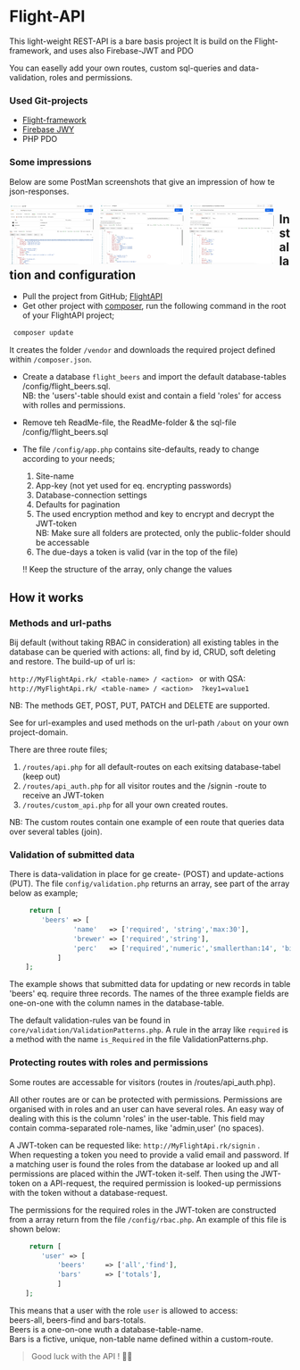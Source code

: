
# Flight-API

This light-weight REST-API is a bare basis project
It is build on the Flight-framework, and uses also Firebase-JWT and PDO

You can easelly add your own routes, custom sql-queries and data-validation, roles and permissions.

### Used Git-projects

- [Flight-framework]( 'https://github.com/mikecao/flight' )
- [Firebase JWY]( 'https://github.com/firebase/php-jwt'  )
- PHP PDO 

### Some impressions
Below are some PostMan screenshots that give an impression of how te json-responses.

<img src="https://github.com/rkerssies/FlightApi/blob/main/ReadMe/01-get-token.png" width="30%" style="margin-right:10px;display:block;float:left;"> 
<img src="https://github.com/rkerssies/FlightApi/blob/main/ReadMe/02-find-by-id.png" width="30%" style="margin-right:10px;display:block;float:left;"> 
<img src="https://github.com/rkerssies/FlightApi/blob/main/ReadMe/03-related-sql.png" width="30%" style="margin-right:10px;display:block;float:left;">


## Installation and configuration
* Pull the project from GitHub; [FlightAPI]( 'https://github.com/rkerssies/FlightApi' )
* Get other project with [composer]( 'https://getcomposer.org/download/' ), 
run the following command in the root of your FlightAPI project;

```cmd
 composer update 
 ```
It creates the folder `/vendor` and downloads the required project defined within `/composer.json`. 
* Create a database `flight_beers` and import the default database-tables /config/flight_beers.sql.<br>
NB: the 'users'-table should exist and contain a field 'roles' for access with rolles and permissions.

* Remove teh ReadMe-file, the ReadMe-folder & the sql-file /config/flight_beers.sql

* The file `/config/app.php` contains site-defaults, ready to change according to your needs;
    1. Site-name
    2. App-key (not yet used for eq. encrypting passwords) 
    2. Database-connection settings
    3. Defaults for pagination
    4. The used encryption method and key to encrypt and decrypt the JWT-token<br>
       NB: Make sure all folders are protected, only the public-folder should be accessable
    5. The due-days a token is valid (var in the top of the file)
      
    ‼️ Keep the structure of the array, only change the values

## How it works

### Methods and url-paths
Bij default (without taking RBAC in consideration) all existing tables in the database 
can be queried with actions: all, find by id, CRUD, soft deleting and restore.
The build-up of url is:

`http://MyFlightApi.rk/ <table-name> / <action> `
or with QSA:
`http://MyFlightApi.rk/ <table-name> / <action>  ?key1=value1 `

NB: The methods GET, POST, PUT, PATCH and DELETE are supported.

See for url-examples and used methods on the url-path `/about` on your own project-domain.

There are three route files;
1. `/routes/api.php` for all default-routes on each exitsing database-tabel (keep out)
2. `/routes/api_auth.php` for all visitor routes and the /signin -route to receive an JWT-token
3. `/routes/custom_api.php` for all your own created routes.

NB: The custom routes contain one example of een route that queries data over several tables (join).


### Validation of submitted data
There is data-validation in place for ge create- (POST) and update-actions (PUT).
The file `config/validation.php` returns an array, see part of the array below as example;
```php
	 return [
		'beers' => [
				'name'   => ['required', 'string','max:30'],
				'brewer' => ['required','string'],
				'perc'   => ['required','numeric','smallerthan:14', 'biggerthan:-0.1'],
			]
    ];
```
The example shows that submitted data for updating or new records in table 'beers' eq. require three
records. The names of the three example fields are one-on-one with the column names in the database-table.

The default validation-rules van be found in `core/validation/ValidationPatterns.php`.
A rule in the array like `required` is a method with the name `is_Required` in the file ValidationPatterns.php.

### Protecting routes with roles and permissions
Some routes are accessable for visitors (routes in /routes/api_auth.php).

All other routes are or can be protected with permissions. 
Permissions are organised with in roles and an user can have several roles.
An easy way of dealing with this is the column 'roles' in the user-table.
This field may contain comma-separated role-names, like 'admin,user' (no spaces).

A JWT-token can be requested like: `http://MyFlightApi.rk/signin` .<br>
When requesting a token you need to provide a valid email and password.
If a matching user is found the roles from the database ar looked up and all permissions 
are placed within the JWT-token it-self.
Then using the JWT-token on a API-request, the required permission is looked-up 
permissions with the token without a database-request.

The permissions for the required roles in the JWT-token are constructed from a 
array return from the file `/config/rbac.php`.
An example of this file is shown below:
```php
	 return [
		'user' => [ 
			'beers'     => ['all','find'],
			'bars'      => ['totals'],  
			]
	];
```
This means that a user with the role `user` is allowed to access:<br>
beers-all, beers-find and bars-totals.<br>
Beers is a one-on-one wuth a database-table-name.    
Bars is a fictive, unique, non-table name defined within a custom-route.  




> Good luck with the API !   🙌🏼





